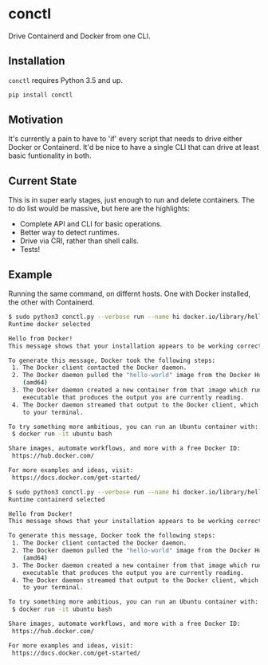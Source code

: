 # conctl

Drive Containerd and Docker from one CLI.

## Installation

`conctl` requires Python 3.5 and up.

```bash
pip install conctl
```

## Motivation

It's currently a pain to have to 'if' every script that needs to drive either
Docker or Containerd.  It'd be nice to have a single CLI that can drive at
least basic funtionality in both.

## Current State

This is in super early stages, just enough to run and delete containers. The
to do list would be massive, but here are the highlights:

* Complete API and CLI for basic operations.
* Better way to detect runtimes.
* Drive via CRI, rather than shell calls.
* Tests!

## Example

Running the same command, on differnt hosts.  One with Docker installed,
the other with Containerd.

```bash
$ sudo python3 conctl.py --verbose run --name hi docker.io/library/hello-world:latest
Runtime docker selected

Hello from Docker!
This message shows that your installation appears to be working correctly.

To generate this message, Docker took the following steps:
 1. The Docker client contacted the Docker daemon.
 2. The Docker daemon pulled the "hello-world" image from the Docker Hub.
    (amd64)
 3. The Docker daemon created a new container from that image which runs the
    executable that produces the output you are currently reading.
 4. The Docker daemon streamed that output to the Docker client, which sent it
    to your terminal.

To try something more ambitious, you can run an Ubuntu container with:
 $ docker run -it ubuntu bash

Share images, automate workflows, and more with a free Docker ID:
 https://hub.docker.com/

For more examples and ideas, visit:
 https://docs.docker.com/get-started/
```

```bash
$ sudo python3 conctl.py --verbose run --name hi docker.io/library/hello-world:latest
Runtime containerd selected

Hello from Docker!
This message shows that your installation appears to be working correctly.

To generate this message, Docker took the following steps:
 1. The Docker client contacted the Docker daemon.
 2. The Docker daemon pulled the "hello-world" image from the Docker Hub.
    (amd64)
 3. The Docker daemon created a new container from that image which runs the
    executable that produces the output you are currently reading.
 4. The Docker daemon streamed that output to the Docker client, which sent it
    to your terminal.

To try something more ambitious, you can run an Ubuntu container with:
 $ docker run -it ubuntu bash

Share images, automate workflows, and more with a free Docker ID:
 https://hub.docker.com/

For more examples and ideas, visit:
 https://docs.docker.com/get-started/
```

